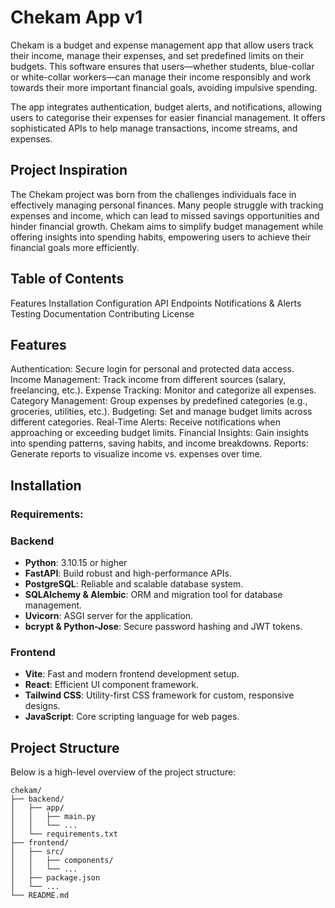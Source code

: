 # Chekam App v1

Chekam is a budget and expense management app that allow users track their income, manage their expenses, and set predefined limits on their budgets. This software  ensures that users—whether students, blue-collar or white-collar workers—can manage their income responsibly and work towards their more important financial goals, avoiding impulsive spending.

The app integrates authentication, budget alerts, and notifications, allowing users to categorise their expenses for easier financial management. It offers sophisticated APIs to help manage transactions, income streams, and expenses.

## Project Inspiration

The Chekam project was born from the challenges individuals face in effectively managing personal finances. Many people struggle with tracking expenses and income, which can lead to missed savings opportunities and hinder financial growth. Chekam aims to simplify budget management while offering insights into spending habits, empowering users to achieve their financial goals more efficiently.


## Table of Contents
Features
Installation
Configuration
API Endpoints
Notifications & Alerts
Testing
Documentation
Contributing
License

## Features
Authentication: Secure login for personal and protected data access.
Income Management: Track income from different sources (salary, freelancing, etc.).
Expense Tracking: Monitor and categorize all expenses.
Category Management: Group expenses by predefined categories (e.g., groceries, utilities, etc.).
Budgeting: Set and manage budget limits across different categories.
Real-Time Alerts: Receive notifications when approaching or exceeding budget limits.
Financial Insights: Gain insights into spending patterns, saving habits, and income breakdowns.
Reports: Generate reports to visualize income vs. expenses over time.

## Installation

<!-- ## Technology Stack -->

### Requirements:

### Backend
- **Python**: 3.10.15 or higher
- **FastAPI**: Build robust and high-performance APIs.
- **PostgreSQL**: Reliable and scalable database system.
- **SQLAlchemy & Alembic**: ORM and migration tool for database management.
- **Uvicorn**: ASGI server for the application.
- **bcrypt & Python-Jose**: Secure password hashing and JWT tokens.

### Frontend
- **Vite**: Fast and modern frontend development setup.
- **React**: Efficient UI component framework.
- **Tailwind CSS**: Utility-first CSS framework for custom, responsive designs.
- **JavaScript**: Core scripting language for web pages.

## Project Structure

Below is a high-level overview of the project structure:
```
chekam/
├── backend/
│   ├── app/
│   │   ├── main.py
│   │   └── ...
│   └── requirements.txt
├── frontend/
│   ├── src/
│   │   ├── components/
│   │   └── ...
│   ├── package.json
│   └── ...
└── README.md
```
